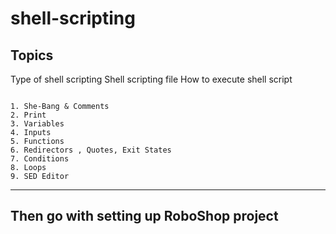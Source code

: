 # shell-scripting

## Topics

Type of shell scripting 
Shell scripting file 
How to execute shell script

```

1. She-Bang & Comments 
2. Print
3. Variables 
4. Inputs 
5. Functions 
6. Redirectors , Quotes, Exit States 
7. Conditions 
8. Loops
9. SED Editor 

```

-----------
Then go with setting up RoboShop project
-----------
